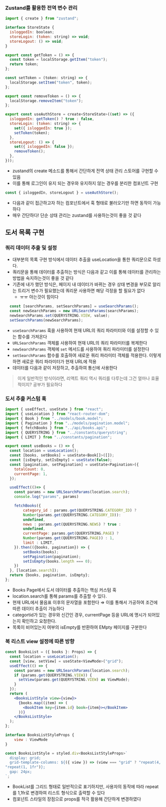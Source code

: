 ### Zustand를 활용한 전역 변수 관리

```jsx
import { create } from "zustand";

interface StoreState {
  isloggedIn: boolean;
  storeLogin: (token: string) => void;
  storeLogout: () => void;
}

export const getToken = () => {
  const token = localStorage.getItem("token");
  return token;
};

const setToken = (token: string) => {
  localStorage.setItem("token", token);
};

export const removeToken = () => {
  localStorage.removeItem("token");
};

export const useAuthStore = create<StoreState>((set) => ({
  isloggedIn: getToken() ? true : false,
  storeLogin: (token: string) => {
    set({ isloggedIn: true });
    setToken(token);
  },
  storeLogout: () => {
    set({ isloggedIn: false });
    removeToken();
  },
}));

```

- zustand의 create 메소드를 통해서 간단하게 전역 상태 관리 스토어를 구현할 수 있음
- 이를 통해 로그인이 유지 되는 경우와 유지하지 않는 경우를 분리한 컴포넌트 구현

```jsx
const { isloggedIn, storeLogout } = useAuthStore();
```

- 다음과 같이 접근하고자 하는 컴포넌트에서 훅 형태로 불러오기만 하면 동작이 가능하다
- 매우 간단하다! 단순 상태 관리는 zustand를 사용하는것이 좋을 것 같다

## 도서 목록 구현

### 쿼리 데이터 추출 및 설정

- 대부분의 목록 구현 방식에서 데이터 추출을 useLocation을 통한 쿼리문으로 하셨다.
- 쿼리문을 통해 데이터를 추출하는 방식은 다음과 같고 이를 통해 데이터를 관리하는 방법을 숙지하는것이 좋을 것 같다
- 기존에 내가 했던 방식은, 페이지 내 데이터가 바뀌는 경우 상태 변경을 부모로 알리는 트리거 변수가 필요했는데 쿼리문 사용하면 해당 걱정을 할 필요가 없다
    - ㅠㅠ 아는것이 힘이다

```jsx
  const [searchParams, setSearchParams] = useSearchParams();
  const newSearchParams = new URLSearchParams(searchParams);
  newSearchParams.set(QUERYSTRING.VIEW, value);
  setSearchParams(newSearchParams);

```

- `useSearchParams` 훅을 사용하여 현재 URL의 쿼리 파라미터와 이를 설정할 수 있는 함수를 가져온다
- `URLSearchParams` 객체를 사용하여 현재 URL의 쿼리 파라미터를 복제한다
- `newSearchParams` 객체에 `set` 메서드를 사용하여 쿼리 파라미터를 설정한다
- `setSearchParams` 함수를 호출하여 새로운 쿼리 파라미터 객체를 적용한다. 이렇게 하면 새로운 쿼리 파라미터가 현재 URL에 적용
- 데이터를 다음과 같이 저장하고, 추출하여 통신에 사용한다

> 이게 일반적인 방식이라면, 리액트 쿼리 역시 쿼리를 다루는데 그건 얼마나 효율적이지?
공부가 필요하다
> 

### 도서 추출 커스텀 훅

```jsx
import { useEffect, useState } from "react";
import { useLocation } from "react-router-dom";
import { Book } from "../models/book.model";
import { Pagination } from "../models/pagination.model";
import { fetchBooks } from "../api/books.api";
import { QUERYSTRING } from "../constants/querystring";
import { LIMIT } from "../constants/pagination";

export const useBooks = () => {
  const location = useLocation();
  const [books, setBooks] = useState<Book[]>([]);
  const [isEmpty, setIsEmpty] = useState(false);
  const [pagination, setPagination] = useState<Pagination>({
    totalCount: 0,
    currentPage: 1,
  });

  useEffect(()=> {
    const params = new URLSearchParams(location.search);
    console.log("params", params)

    fetchBooks({
        category_id : params.get(QUERYSTRING.CATEGORY_ID) ? 
        Number(params.get(QUERYSTRING.CATEGORY_ID)):
        undefined,
        news : params.get(QUERYSTRING.NEWS) ? true :
        undefined,
        currentPage: params.get(QUERYSTRING.PAGE) ? 
        Number(params.get(QUERYSTRING.PAGE)) : 1,
        limit : LIMIT, 
    }).then(({books, pagination}) => {
        setBooks(books);
        setPagination(pagination);
        setIsEmpty(books.length === 0);
    })
  }, [location.search]);
  return {books, pagination, isEmpty};
};

```

- Books Page에서 도서 데이터를 추출하는 핵심 커스텀 훅
- location.search를 통해 params를 추출할 수 있다.
- 현재 URL에서 물음표 이후의 문자열을 포함한다 ⇒ 이를 통해서 가공하여 조건에 따른 데이터 추출이 가능하다
- categortid가 있는 경우와 신간인 경우, currentPage 등을 URL에 명시가 되어있는지 확인하고 요청한다.
- 목록이 비어있는지 여부의 isEmpty를 반환하여 EMpty 페이지를 구분한다

### 북 리스트 view 설정에 따른 방향

```jsx
const BooksList = ({ books }: Props) => {
  const location = useLocation();
  const [view, setView] = useState<ViewMode>("grid");
  useEffect(() => {
    const params = new URLSearchParams(location.search);
    if (params.get(QUERYSTRING.VIEW)) {
      setView(params.get(QUERYSTRING.VIEW) as ViewMode);
    }
  });
  return (
    <BooksListStyle view={view}>
      {books.map((item) => (
        <BookItem key={item.id} book={item}></BookItem>
      ))}
    </BooksListStyle>
  );
};

interface BooksListStyleProps {
    view : ViewMode
}

const BooksListStyle = styled.div<BooksListStyleProps>`
  display: grid;
  grid-template-columns: ${({ view }) => (view === "grid" ? "repeat(4, 1fr)" :
"repeat(1, 1fr")};
  gap: 24px;
`;
```

- BookList를 그리드 형태로 일반적으로 표기하지만, 사용자의 동작에 따라 repeat를 1,1fr로 변경하여 리스트 형식으로 출력할 수 있다
- 컴포넌트 스타일의 장점으로 props를 적극 활용해 간단하게 변경하였다